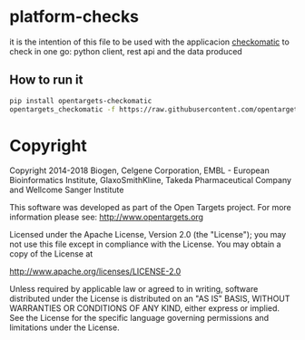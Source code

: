 # platform-checks

it is the intention of this file to be used with the applicacion [checkomatic](https://github.com/opentargets/checkomatic/) to check in one go: python client, rest api and the data produced

## How to run it
```bash
pip install opentargets-checkomatic
opentargets_checkomatic -f https://raw.githubusercontent.com/opentargets/platform-checks/master/platform-api.yml eval
```

# Copyright

Copyright 2014-2018 Biogen, Celgene Corporation, EMBL - European Bioinformatics Institute, GlaxoSmithKline, Takeda Pharmaceutical Company and Wellcome Sanger Institute

This software was developed as part of the Open Targets project. For more information please see: http://www.opentargets.org

Licensed under the Apache License, Version 2.0 (the "License");
you may not use this file except in compliance with the License.
You may obtain a copy of the License at

   http://www.apache.org/licenses/LICENSE-2.0

Unless required by applicable law or agreed to in writing, software
distributed under the License is distributed on an "AS IS" BASIS,
WITHOUT WARRANTIES OR CONDITIONS OF ANY KIND, either express or implied.
See the License for the specific language governing permissions and
limitations under the License.

